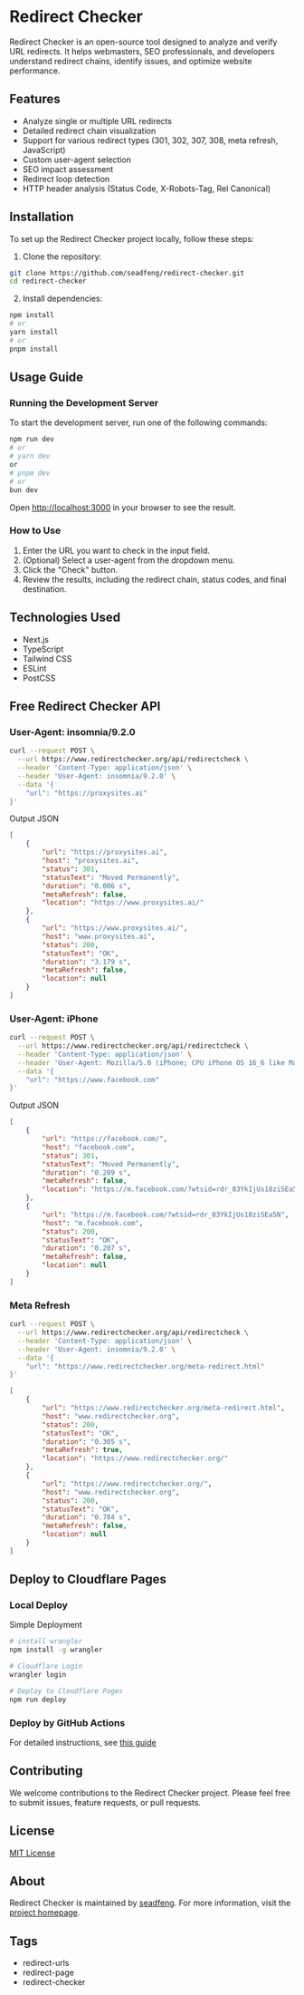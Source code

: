 # Redirect Checker

Redirect Checker is an open-source tool designed to analyze and verify URL redirects. It helps webmasters, SEO professionals, and developers understand redirect chains, identify issues, and optimize website performance.

## Features

- Analyze single or multiple URL redirects
- Detailed redirect chain visualization
- Support for various redirect types (301, 302, 307, 308, meta refresh, JavaScript)
- Custom user-agent selection
- SEO impact assessment
- Redirect loop detection
- HTTP header analysis (Status Code, X-Robots-Tag, Rel Canonical)

## Installation

To set up the Redirect Checker project locally, follow these steps:

1. Clone the repository:

```sh
git clone https://github.com/seadfeng/redirect-checker.git
cd redirect-checker
```

2. Install dependencies:

```sh
npm install
# or
yarn install
# or
pnpm install
```

## Usage Guide

### Running the Development Server

To start the development server, run one of the following commands:

```sh
npm run dev
# or
# yarn dev
or
# pnpm dev
# or
bun dev
```

Open [http://localhost:3000](http://localhost:3000) in your browser to see the result.

### How to Use

1. Enter the URL you want to check in the input field.
2. (Optional) Select a user-agent from the dropdown menu.
3. Click the "Check" button.
4. Review the results, including the redirect chain, status codes, and final destination.

## Technologies Used

- Next.js
- TypeScript
- Tailwind CSS
- ESLint
- PostCSS


## Free Redirect Checker API

### User-Agent: insomnia/9.2.0

```sh
curl --request POST \
  --url https://www.redirectchecker.org/api/redirectcheck \
  --header 'Content-Type: application/json' \
  --header 'User-Agent: insomnia/9.2.0' \
  --data '{ 
	"url": "https://proxysites.ai"
}'
```

Output JSON

```json
[
	{
		"url": "https://proxysites.ai",
		"host": "proxysites.ai",
		"status": 301,
		"statusText": "Moved Permanently",
		"duration": "0.006 s",
		"metaRefresh": false,
		"location": "https://www.proxysites.ai/"
	},
	{
		"url": "https://www.proxysites.ai/",
		"host": "www.proxysites.ai",
		"status": 200,
		"statusText": "OK",
		"duration": "3.179 s",
		"metaRefresh": false,
		"location": null
	}
]
```

### User-Agent: iPhone

```sh
curl --request POST \
  --url https://www.redirectchecker.org/api/redirectcheck \
  --header 'Content-Type: application/json' \
  --header 'User-Agent: Mozilla/5.0 (iPhone; CPU iPhone OS 16_6 like Mac OS X) AppleWebKit/605.1.15 (KHTML, like Gecko) Version/16.6 Mobile/15E148 Safari/604.1' \
  --data '{ 
	"url": "https://www.facebook.com"
}'
```
Output JSON

```json
[
	{
		"url": "https://facebook.com/",
		"host": "facebook.com",
		"status": 301,
		"statusText": "Moved Permanently",
		"duration": "0.289 s",
		"metaRefresh": false,
		"location": "https://m.facebook.com/?wtsid=rdr_03YkIjUs18ziSEa5N"
	},
	{
		"url": "https://m.facebook.com/?wtsid=rdr_03YkIjUs18ziSEa5N",
		"host": "m.facebook.com",
		"status": 200,
		"statusText": "OK",
		"duration": "0.207 s",
		"metaRefresh": false,
		"location": null
	}
]
```

### Meta Refresh

```sh
curl --request POST \
  --url https://www.redirectchecker.org/api/redirectcheck \
  --header 'Content-Type: application/json' \
  --header 'User-Agent: insomnia/9.2.0' \
  --data '{ 
	"url": "https://www.redirectchecker.org/meta-redirect.html"
}'
```

```json
[
	{
		"url": "https://www.redirectchecker.org/meta-redirect.html",
		"host": "www.redirectchecker.org",
		"status": 200,
		"statusText": "OK",
		"duration": "0.305 s",
		"metaRefresh": true,
		"location": "https://www.redirectchecker.org/"
	},
	{
		"url": "https://www.redirectchecker.org/",
		"host": "www.redirectchecker.org",
		"status": 200,
		"statusText": "OK",
		"duration": "0.784 s",
		"metaRefresh": false,
		"location": null
	}
]
```


## Deploy to Cloudflare Pages


### Local Deploy

Simple Deployment

```sh
# install wrangler
npm install -g wrangler

# Cloudflare Login 
wrangler login

# Deploy to Cloudflare Pages
npm run deploy
```

### Deploy by GitHub Actions

For detailed instructions, see [this guide](doc/workflows.md)

## Contributing

We welcome contributions to the Redirect Checker project. Please feel free to submit issues, feature requests, or pull requests.

## License

[MIT License](MIT-LICENSE)

## About

Redirect Checker is maintained by [seadfeng](https://github.com/seadfeng). For more information, visit the [project homepage](https://redirectchecker.org/).

## Tags

- redirect-urls
- redirect-page
- redirect-checker
